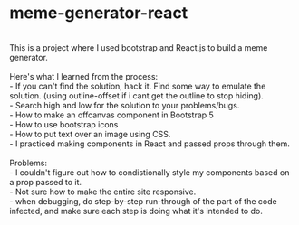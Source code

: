 # meme-generator-react
<br>
This is a project where I used bootstrap and React.js to build a meme generator. <br><br>
Here's what I learned from the process: <br>
- If you can't find the solution, hack it. Find some way to emulate the solution. (using outline-offset if i cant get the outline to stop hiding). <br>
- Search high and low for the solution to your problems/bugs. <br>
- How to make an offcanvas component in Bootstrap 5 <br>
- How to use bootstrap icons <br>
- How to put text over an image using CSS. <br>
- I practiced making components in React and passed props through them. <br><br>
Problems: <br>
- I couldn't figure out how to condistionally style my components based on a prop passed to it. <br>
- Not sure how to make the entire site responsive. <br>
- when debugging, do step-by-step run-through of the part of the code infected, and make sure each step is doing what it's intended to do.
